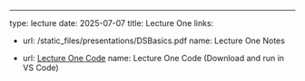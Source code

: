---
type: lecture
date: 2025-07-07
title: Lecture One
links: 
  - url: /static_files/presentations/DSBasics.pdf
    name: Lecture One Notes

  - url: [Lecture One Code](https://github.com/wonjun-seo/cosmos/tree/master/static_files/presentations/lecture_one)
    name: Lecture One Code (Download and run in VS Code)
